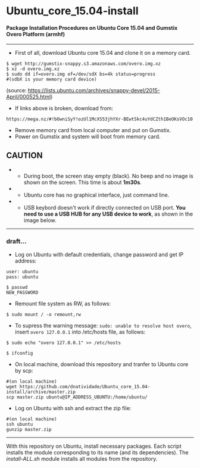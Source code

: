 # Ubuntu_core_15.04-install
#### Package Installation Procedures on Ubuntu Core 15.04 and Gumstix Overo Platform (armhf)

---

- First of all, download Ubuntu core 15.04 and clone it on a memory card.
```
$ wget http://gumstix-snappy.s3.amazonaws.com/overo.img.xz
$ xz -d overo.img.xz
$ sudo dd if=overo.img of=/dev/sdX bs=4k status=progress
#(sdbX is your memory card device)
```
(source: https://lists.ubuntu.com/archives/snappy-devel/2015-April/000525.html)


- If links above is broken, download from:
```
https://mega.nz/#!bOwniSyY!ozUl1McXS53jhYXr-BEwtSkc4uYdCZth1BeOKsVOc10
```

- Remove memory card from local computer and put on Gumstix.
- Power on Gumstix and system will boot from memory card.

CAUTION
---
- - During boot, the screen stay empty (black). No beep and no image is shown on the screen. This time is about **1m30s**.
- - Ubuntu core has no graphical interface, just command line.
- - USB keybord doesn't work if directly connected on USB port. **You need to use a USB HUB for any USB device to work**, as shown in the image below.




---
### draft...

- Log on Ubuntu with default credentials, change password and get IP address:
```
user: ubuntu
pass: ubuntu
```

```
$ passwd
NEW_PASSWORD
```
- Remount file system as RW, as follows:
```
$ sudo mount / -o remount,rw
```
- To supress the warning message: `sudo: unable to resolve host overo`, insert `overo 127.0.0.1` into /etc/hosts file, as follows:
```
$ sudo echo "overo 127.0.0.1" >> /etc/hosts
```

```
$ ifconfig
```

- On local machine, download this repository and tranfer to Ubuntu core by scp:
```
#(on local machine)
wget https://github.com/dnatividade/Ubuntu_core_15.04-install/archive/master.zip
scp master.zip ubuntu@IP_ADDRESS_UBUNTU:/home/ubuntu/
```

- Log on Ubuntu with ssh and extract the zip file:
```
#(on local machine)
ssh ubuntu
gunzip master.zip
```

---

With this repository on Ubuntu, install necessary packages. Each script installs the module corresponding to its name (and its dependencies). The *install-ALL.sh* module installs all modules from the repository.

